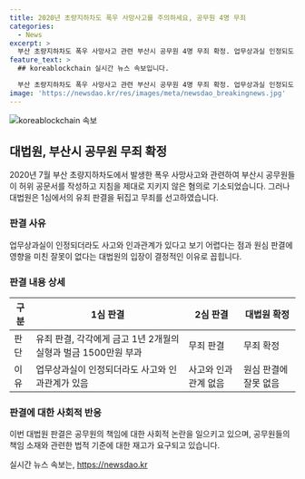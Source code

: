 ```yaml
---
title: 2020년 초량지하차도 폭우 사망사고를 주의하세요, 공무원 4명 무죄
categories:
  - News
excerpt: >
  부산 초량지하차도 폭우 사망사고 관련 부산시 공무원 4명 무죄 확정. 업무상과실 인정되도 인과관계 없어 판결. 1심은 유죄 판단 후 2심에서 무죄 판결. 대법원도 판단 동일하게 전문가들의 설명과 함께 법리 오해 없다고 밝혔다. 논란 가는 사건에 대한 최종 결론.
feature_text: >
  ## koreablockchain 실시간 뉴스 속보입니다.

  부산 초량지하차도 폭우 사망사고 관련 부산시 공무원 4명 무죄 확정. 업무상과실 인정되도 인과관계 없어 판결. 1심은 유죄 판단 후 2심에서 무죄 판결. 대법원도 판단 동일하게 전문가들의 설명과 함께 법리 오해 없다고 밝혔다. 논란 가는 사건에 대한 최종 결론.
image: 'https://newsdao.kr/res/images/meta/newsdao_breakingnews.jpg'
---
```


<p><img src="https://newsdao.kr/res/images/meta/newsdao_breakingnews.jpg" alt="koreablockchain 속보" /></p>

<h2 data-ke-size="size26">대법원, 부산시 공무원 무죄 확정</h2>

<p data-ke-size="size16">2020년 7월 부산 초량지하차도에서 발생한 폭우 사망사고와 관련하여 부산시 공무원들이 허위 공문서를 작성하고 지침을 제대로 지키지 않은 혐의로 기소되었습니다. 그러나 대법원은 1심에서의 유죄 판결을 뒤집고 무죄를 선고하였습니다.</p>

<h3>판결 사유</h3>

<p data-ke-size="size16">업무상과실이 인정되더라도 사고와 인과관계가 있다고 보기 어렵다는 점과 원심 판결에 영향을 미친 잘못이 없다는 대법원의 입장이 결정적인 이유로 꼽힙니다.</p>

<h3>판결 내용 상세</h3>

<table>
    <thead>
        <tr>
            <th>구분</th>
            <th>1심 판결</th>
            <th>2심 판결</th>
            <th>대법원 확정</th>
        </tr>
    </thead>
    <tbody>
        <tr>
            <td>판단</td>
            <td>유죄 판결, 각각에게 금고 1년 2개월의 실형과 벌금 1500만원 부과</td>
            <td>무죄 판결</td>
            <td>무죄 확정</td>
        </tr>
        <tr>
            <td>이유</td>
            <td>업무상과실이 인정되더라도 사고와 인과관계가 있음</td>
            <td>사고와 인과관계 없음</td>
            <td>원심 판결에 잘못 없음</td>
        </tr>
    </tbody>
</table>

<h3>판결에 대한 사회적 반응</h3>

<p data-ke-size="size16">이번 대법원 판결은 공무원의 책임에 대한 사회적 논란을 일으키고 있으며, 공무원들의 책임 소재와 관련한 법적 기준에 대한 재고가 요구되고 있습니다.</p>
실시간 뉴스 속보는, <a href="https://newsdao.kr" rel="dofollow">https://newsdao.kr</a>


